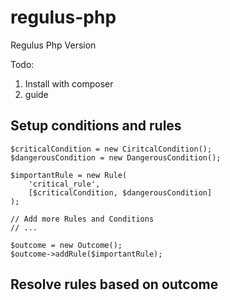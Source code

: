 # regulus-php
Regulus Php Version

Todo:
1. Install with composer
2. guide


## Setup conditions and rules
```
$criticalCondition = new CiritcalCondition();
$dangerousCondition = new DangerousCondition();

$importantRule = new Rule(
    'critical_rule', 
    [$criticalCondition, $dangerousCondition]
);

// Add more Rules and Conditions
// ...

$outcome = new Outcome();
$outcome->addRule($importantRule);
```

## Resolve rules based on outcome
```

```